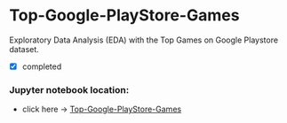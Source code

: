 # Top-Google-PlayStore-Games
Exploratory Data Analysis (EDA)  with the Top Games on Google Playstore dataset.
 - [x] completed
 
### Jupyter notebook location:
* click here -> [Top-Google-PlayStore-Games](https://github.com/R-White-0/Netflix-Data-Exploration/blob/master/Tutorial/Python%20for%20Data%20Analyst%20intro/netflix_dataset.ipynb)
